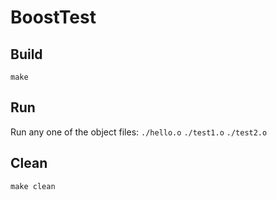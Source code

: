 # BoostTest

## Build
`make`

## Run
Run any one of the object files:
`./hello.o`
`./test1.o`
`./test2.o`

## Clean
`make clean`
